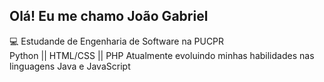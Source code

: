 ## Olá! Eu me chamo João Gabriel
💻 Estudande de Engenharia de Software na PUCPR <br>
Python || HTML/CSS || PHP
Atualmente evoluindo minhas habilidades nas linguagens Java e JavaScript
